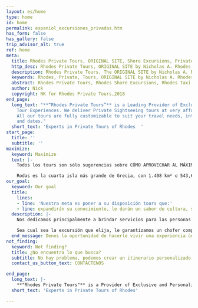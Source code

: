 ```yaml
---
layout: es/home
type: home
id: home
permalink: espaniol_excursiones_privadas.htm
has_form: false
has_gallery: false
trip_advisor_alt: true
ref: home
meta:
  title: Rhodes Private Tours, ORIGINAL SITE, Shore Excursions, Private Day Tours, Rhodes Taxi Tours
  http_desc: Rhodes Private Tours, ORIGINAL SITE by Nicholas A. Rhodes, Rhodes Shore Excursions, Private Day Tours, Rhodes Taxi Tours, Rhodes Allure Tours, Sightseeing group tours, VIP Tour Services and custom city tours of Rhodes Island Greece
  description: Rhodes Private Tours, The ORIGINAL SITE by Nicholas A. Rhodes, Shore Excursions, Private Day Tours, Rhodes Allure Tours and Taxi Tours
  keywords: Rhodes, Private, Tours, ORIGINAL SITE by Nicholas A. Rhodes, shore, excursions, day tours, allure tours, taxi tours, driving, guided, walking, customized, tailored, executive, accessible, limo ,VIP services, island tour
  abstract: Rhodes Private Tours, Rhodes Shore Excursions, Rhodes Taxi Tours
  author: Nick
  copyright: NK for Rhodes Private Tours,2018
end_page:
  long_text: "**“Rhodes Private Tours”** is a Leading Provider of Exclusive and Personalized
    Tour Experiences. We deliver Private Sightseeing tours at very affordable rates.
    All our tours are fully customizable to suit your travel needs, interests, schedules,
    and dates."
  short_text: 'Experts in Private Tours of Rhodes  '
start_page:
  title: ''
  subtitle: ''
maximize:
  keyword: Maximize
  text: |-
    Todos los tours son sólo sugerencias sobre CÓMO APROVECHAR AL MÁXIMO su corta visita a la Isla. 

    Rodas es la cuarta isla más grande de Grecia, con 1.408 km² o 543,6 millas². Sabemos cómo utilizar su valioso tiempo de viaje de la manera más eficiente...
our_goal:
  keyword: Our goal
  title:
    lines:
    - line: 'Nuestra meta es poner a su disposición tours que:'
    - line: expandirán su conocimiento, le darán un sabor de cultura, satisfarán su curiosidad y alimentarán su alma.
  description: |-
    Nos dedicamos principalmente a brindar servicios para las personas que visitan Rodas por un periodo corto de tiempo y que quieren sacarle el mayor provecho posible a su visita a esta isla majestuosa. Nuestra prioridad es proveer servicios consistentes y de alta calidad para todos nuestros clientes. Es nuestro objetivo hacer que nuestros honorables invitados se lleven una impresión agradable y duradera de la isla de Rodas, una isla verdaderamente extraordinaria. Nuestros tours incluyen excursiones de vino, tours familiares y tours de playa. En Rodas también ofrecemos tours adaptados para adultos mayores con el fin de que haya algo disponible para el deleite de todos. Los visitantes pueden esperar visitar las maravillas naturales de Rodas como así también sus espectaculares miradores y paisajes escénicos.

    Sea cual sea la excursión que elija, le garantizamos un chofer competente o un guía apasionado y autorizado, quien le revelará la belleza de la isla. Nuestros tours planeados han estado proporcionando a nuestros huéspedes experiencias memorables por más de tres décadas, y usted lo notará cuando nos conozca. Nuestros servicios de primer nivel hablarán más fuerte que cualquier descripción o carta de experiencia.
  end_message: Denos la oportunidad de hacerle vivir una experiencia única e inolvidable. ¡Estarás muy contento de haberlo hecho!
not_finding:
  keyword: Not finding?
  title: ¿No encuentra lo que busca?
  subtitle: No hay problema, podemos crear un itinerario personalizado para usted. ¡Cuéntenos de su tour!
  contact_us_button_text: CONTÁCTENOS

end_page:
  long_text: |-
    **"Rhodes Private Tours"** is a Provider of Exclusive and Personalized Tour Experiences. We deliver Private Sightseeing tours at very affordable rates. All our tours are fully customizable to suit your travel needs, interests, schedules, and dates.
  short_text: 'Experts in Private Tours of Rhodes'  

---
```

